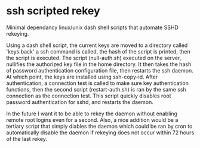 # ssh scripted rekey
Minimal dependancy linux/unix dash shell scripts that automate SSHD rekeying.

Using a dash shell script, the current keys are moved to a directory called 'keys.back' a ssh command is called, the hash of the script is printed, then the script is executed. The script (null-auth.sh) executed on the server, nullifies the authorized key file in the home directory. It then takes the hash of password authentication configuration file, then restarts the ssh daemon. At which point, the keys are installed using ssh-copy-id. After authentication, a connection test is called to make sure key authentication functions, then the second script (restart-auth.sh) is ran by the same ssh connection as the connection test. This script quickly disables root password authentication for sshd, and restarts the daemon.

In the future I want it to be able to rekey the daemon without enabling remote root logins even for a second. Also, a nice addition would be a tertiary script that simply diables the daemon which could be ran by cron to automatically disable the daemon if rekeying does not occur within 72 hours of the last rekey.
